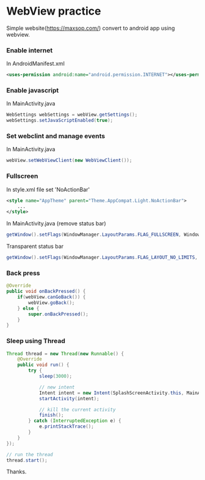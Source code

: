 # WebView practice
Simple website(https://maxsop.com/) convert to android app using webview.

### Enable internet 
In AndroidManifest.xml
```xml
<uses-permission android:name="android.permission.INTERNET"></uses-permission>
```

### Enable javascript 
In MainActivity.java
```java
WebSettings webSettings = webView.getSettings();
webSettings.setJavaScriptEnabled(true);
```

### Set webclint and manage events
In MainActivity.java
```java
webView.setWebViewClient(new WebViewClient());
```

### Fullscreen 
In style.xml file set 'NoActionBar'
```xml
<style name="AppTheme" parent="Theme.AppCompat.Light.NoActionBar">
    ...
</style>
```

In MainActivity.java (remove status bar)
```java
getWindow().setFlags(WindowManager.LayoutParams.FLAG_FULLSCREEN, WindowManager.LayoutParams.FLAG_FULLSCREEN);
```

Transparent status bar
```java
getWindow().setFlags(WindowManager.LayoutParams.FLAG_LAYOUT_NO_LIMITS, WindowManager.LayoutParams.FLAG_LAYOUT_NO_LIMITS);
```

### Back press
```java
@Override
public void onBackPressed() {
    if(webView.canGoBack()) {
        webView.goBack();
    } else {
        super.onBackPressed();
    }
}
```

### Sleep using Thread
```java
Thread thread = new Thread(new Runnable() {
    @Override
    public void run() {
        try {
            sleep(3000);

            // new intent
            Intent intent = new Intent(SplashScreenActivity.this, MainActivity.class);
            startActivity(intent);

            // kill the current activity
            finish();
        } catch (InterruptedException e) {
            e.printStackTrace();
        }
    }
});

// run the thread
thread.start();
```

Thanks.
